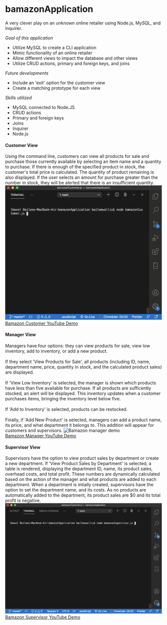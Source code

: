# bamazonApplication
A very clever play on an unknown online retailer using Node.js, MySQL, and Inquirer.

*Goal of this application*
- Utilize MySQL to create a CLI application
- Mimic functionality of an online retailer
- Allow different views to impact the database and other views
- Utilize CRUD actions, primary and foreign keys, and joins

*Future developments*
- Include an 'exit' option for the customer view
- Create a matching prototype for each view

*Skills utilized* 
- MySQL connected to Node.JS
- CRUD actions
- Primary and foreign keys
- Joins
- Inquirer
- Node.js

#### Customer View
Using the command line, customers can view all products for sale and purchase those currently available by selecting an item name and a quantity to purchase. If there is enough of the specified product in stock, the customer's total price is calculated. The quantity of product remaining is also displayed. If the user selects an amount for purchase greater than the number in stock, they will be alerted that there is an insufficient quantity.
![Bamazon customer demo](./READMEgifs/bCustomer.gif)<br>
[Bamazon Customer YouTube Demo](https://www.youtube.com/watch?v=EL20Kvpa8Vs)<br>

#### Manager View
Managers have four options: they can view products for sale, view low inventory, add to inventory, or add a new product. <Br><br>If they select 'View Products for Sale', all products (including ID, name, department name, price, quantity in stock, and the calculated product sales) are displayed. <br><br>If 'View Low Inventory' is selected, the manager is shown which products have less than five available for purchase. If all products are sufficently stocked, an alert will be displayed. This inventory updates when a customer purchases items, bringing the inventory level below five. <br><br>If 'Add to Inventory' is selected, products can be restocked. <br><br>Finally, if 'Add New Product' is selected, managers can add a product name, its price, and what department it belongs to. This addition will appear for customers and supervisors.
![Bamazon manager demo](./READMEgifs/bManager.gif)<br>
[Bamazon Manager YouTube Demo](https://www.youtube.com/watch?v=jGtx6yq9e8Q)<br>

#### Supervisor View
Supervisors have the option to view product sales by department or create a new department. If 'View Product Sales by Department' is selected, a table is rendered, displaying the department ID, name, its product sales, overhead costs, and total profit. These numbers are dynamically calculated based on the action of the manager and what products are added to each department. When a department is intially created, supervisors have the option to set the department name, and its costs. As no products are automatically added to the department, its product sales are $0 and its total profit is negative.
![Bamazon supervisor demo](./READMEgifs/bSupervisor.gif)<br>
[Bamazon Supervisor YouTube Demo](https://www.youtube.com/watch?v=Tqv_PEmEsNw)
